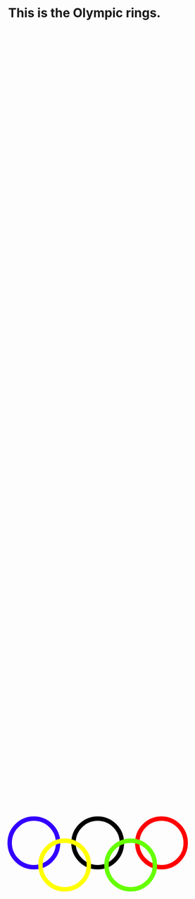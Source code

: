 
<!doctype html>
<html lang="en">
 <head>
  <meta charset="UTF-8">
  <style>
	{
		margin:0;
		padding:0;
	}
	#box{
		/*background-color:red;*/
		width:auto;
		height:auto;
		position:fixed;
		left:50%;
		top:50%;
		margin-left:-175px;
		margin-top:-75px;
	}
	.bule{
		float:left;
		width:100px;
		height:100px;
		border:10px solid #30f;
		border-radius:50%;
		z-index:2;
	}
	.black{
		float:left;
		margin-left:25px;
		width:100px;
		height:100px;
		border:10px solid black;
		border-radius:50%;
		z-index:0;
	}
	.red{
		float:left;
		margin-left:25px;
		width:100px;
		height:100px;
		border:10px solid red;
		border-radius:50%;
		z-index:1;
	}
	.yellow{
		float:left;
		margin-top:50px;
		margin-left:-340px;
		width:100px;
		height:100px;
		border:10px solid #ff0;
		border-radius:50%;
		z-index:4;
	}
	.green{
		float:left;
		margin-top:50px;
		margin-left:-190px;
		width:100px;
		height:100px;
		border:10px solid #6f0;
		border-radius:50%;
		z-index:5;
	}
	
	
  </style>
  <title>Document</title>
 </head>
 <body>
 	<h1><center>This is the Olympic rings.</center> </h1>
 	<div id="box">
		<span class="bule"></span>
		<span class="black"></span>
		<span class="red"></span>
		<span class="yellow"></span>
		<span class="green"></span>
	</div>
 </body>
</html>

